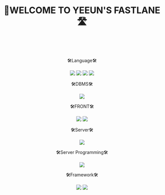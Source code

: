 

<div align="center">
  
  <h1>👻WELCOME TO YEEUN'S FASTLANE🛣️</h1>

  <br><br><br>
  
  
  
  

  🛠Language🛠️ <br><br>
  <img src="https://img.shields.io/badge/Java-007396?style=flat-square&logo=Java&logoColor=white"/>
  <img src="https://img.shields.io/badge/HTML5-DE4B25?style=flat-square&logo=HTML5&logoColor=white"/>
  <img src="https://img.shields.io/badge/css-3594CF?style=flat-square&logo=CSS3&logoColor=white"/>
  <img src="https://img.shields.io/badge/JavaScript-F0D933?style=flat-square&logo=JavaScript&logoColor=white"/>
  
  🛠️DBMS🛠️ <br><br>
  <img src="https://img.shields.io/badge/Oracle-d50000?style=flat-square&logo=Oracle&logoColor=white"/>
  
  
  🛠️FRONT🛠️ <br><br>
  <img src="https://img.shields.io/badge/jQuery-1e88e5?style=flat-square&logo=jQuery&logoColor=white"/>
  <img src="https://img.shields.io/badge/Bootstrap-AB47BC?style=flat-square&logo=Bootstrap&logoColor=white"/>
  
  
  🛠️Server🛠️ <br><br>
  <img src="https://img.shields.io/badge/Apache Tomcat-ffc400?style=flat-square&logo=Apache Tomcat&logoColor=white"/>

  
  🛠️Server Programming🛠️ <br><br>
  <img src="https://img.shields.io/badge/JSP/Servlet-43a047?style=flat-square&logo=Java&logoColor=white"/>
  
  
  🛠️Framework🛠️ <br><br>
  <img src="https://img.shields.io/badge/Spring-6AAD3D?style=flat-square&logo=Spring&logoColor=white"/>
  <img src="https://img.shields.io/badge/MyBatis-c51162?style=flat-square&logo=MyBatis&logoColor=white"/>  

  

  
  
  
</div>

